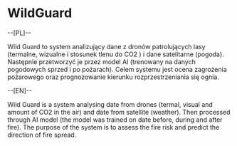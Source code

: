 # WildGuard

--[PL]--

Wild Guard to system analizujący dane z dronów patrolujących lasy (termalne, wizualne i stosunek tlenu do CO2 ) i dane satelitarne (pogoda). Następnie przetworzyć je przez model AI (trenowany na danych pogodowych sprzed i po pożarach). Celem systemu jest ocena zagrożenia pożarowego oraz
prognozowanie kierunku rozprzestrzeniania się ognia.

--[EN]--

Wild Guard is a system analysing date from drones (termal, visual and amount of CO2 in the air) and date from satellite (weather). Then processed through AI model (the model was trained on date before, during and after fire). The purpose of the system is to assess the fire risk and predict the
direction of fire spread.

